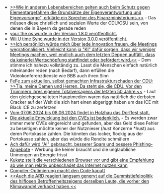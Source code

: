 * [>>Wie in anderen Lebensbereichen gelten auch beim Schutz gegen Elementargefahren die Grundsätze der Eigenverantwortung und Eigenvorsorge", erklärte ein Sprecher des Finanzministeriums.<<](https://www.sueddeutsche.de/bayern/bayern-naturkatastrophen-hilfszahlungen-1.4499947) - Das müssen diese christlich und sozialen Werte der CDU/CSU sein, von denen die in Bayern da gerade reden
* [your the os wurde in der Version 1.8.0 veröffentlicht.](https://github.com/plbrault/youre-the-os/releases/tag/v1.8.0)
* [Wii U time Sync wurde in der Version 3.0.0 veröffentlicht.](https://wiidatabase.de/wii-u-time-sync-v3-0-0/)
* [>>Ich persönlich würde mich über jede Innovation freuen, die Meetings wegrationalisiert. Vielleicht kann ja "KI" dafür sorgen, dass wir weniger Meetings machen, weil endlich auch dem letzten Deppen auffällt, dass da keinerlei Wertschöpfung stattfindet oder befördert wird.<<](https://blog.fefe.de/?ts=98a08fed) - Dem stimme ich nahezu vollständig zu. Lasst die Menschen einfach natürlich miteinander reden (nach Bedarf), dann erfüllen die Videokonferenzdienste wie BBB auch ihren Sinn
* [FeFe zum aktuellen, selbst gemachten Infrastrukturschaden der CDU: >>Tja, meine Damen und Herren. Da steht sie, die CDU. Vor den Trümmern ihres eigenen Totalversagens der letzten 50 Jahre.<<](https://blog.fefe.de/?ts=98a0f904) - Laut den gleichgeschalteten Hauptmedien waren das natürlich die derbsten Cracker auf der Welt die sich hart einen abgeriggt haben um das ICE mit Black ICE zu zerfetzen
* [Vom 07.06.2024 bis 08.06.2024 findet in Holzhau das Dorffest statt.](https://www.fva-holzhau.de/Holzhauer-Dorffest-2024.6060-1.htm)
* [Die aktuelle Entwicklung bei den CVEs ist bedenklich.](https://utcc.utoronto.ca/~cks/space/blog/tech/CVEsVsSecurityReports) - Es werden zwar immer mehr CVEs eingereicht und gefunden, aber das Geld diese Fehler zu beseitigen möchte keiner der Nutznieser (*hust* Konzerne *hust) aus deren Portokasse zahlen. Die könnten das locker, flockig aus der Portokasse zahlen, aber das würde die Rendite schmälern
* [Ach dafür wird "AI" gebraucht, besserer Spam und bessere Phishing-Angebote](https://www.schneier.com/blog/archives/2024/06/ai-will-increase-the-quantity-and-quality-of-phishing-scams.html) - Werbung die keiner braucht und die unglaubliche Unmengen an Energie frisst
* [Kuketz stellt die verschiedenen Browser vor und gibt eine Empfehlung ab wie man relativ unbeschadet das Internet nutzen kann](https://www.kuketz-blog.de/sichere-und-datenschutzfreundliche-browser-meine-empfehlungen-teil-1/)
* [Compiler-Optimierung macht den Code kaputt](https://blog.fefe.de/?ts=98a1585b)
* [>>Auch die ARD reagiert langsam genervt auf die Gummistiefelpolitik des hilflosen Betroffenheitszeigens derselben Leute, die vorher den Klimawandel verkackt haben.<<](https://blog.fefe.de/?ts=98a1ef77)
